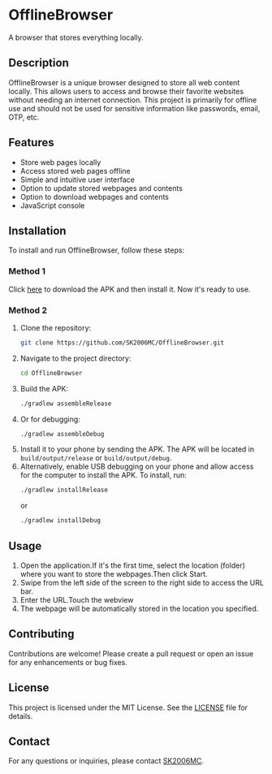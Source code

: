 # OfflineBrowser

A browser that stores everything locally.

## Description

OfflineBrowser is a unique browser designed to store all web content locally. This allows users to access and browse their favorite websites without needing an internet connection. This project is primarily for offline use and should not be used for sensitive information like passwords, email, OTP, etc.

## Features

- Store web pages locally
- Access stored web pages offline
- Simple and intuitive user interface
- Option to update stored webpages and contents
- Option to download webpages and contents
- JavaScript console

## Installation

To install and run OfflineBrowser, follow these steps:

### Method 1
Click [here](https://github.com/SK2006MC/OfflineBrowser/releases) to download the APK and then install it. Now it's ready to use.

### Method 2
1. Clone the repository:
   ```sh
   git clone https://github.com/SK2006MC/OfflineBrowser.git
   ```
2. Navigate to the project directory:
   ```sh
   cd OfflineBrowser
   ```
3. Build the APK:
   ```sh
   ./gradlew assembleRelease
   ```
4. Or for debugging:
   ```sh
   ./gradlew assembleDebug
   ```
5. Install it to your phone by sending the APK. The APK will be located in `build/output/release` or `build/output/debug`.
6. Alternatively, enable USB debugging on your phone and allow access for the computer to install the APK. To install, run:
   ```sh
   ./gradlew installRelease
   ```
   or
   ```sh
   ./gradlew installDebug
   ```

## Usage

1. Open the application.If it's the first time, select the location (folder) where you want to store the webpages.Then click Start.
2. Swipe from the left side of the screen to the right side to access the URL bar.
3. Enter the URL.Touch the webview
4. The webpage will be automatically stored in the location you specified.

## Contributing

Contributions are welcome! Please create a pull request or open an issue for any enhancements or bug fixes.

## License

This project is licensed under the MIT License. See the [LICENSE](LICENSE) file for details.

## Contact

For any questions or inquiries, please contact [SK2006MC](https://github.com/SK2006MC).
